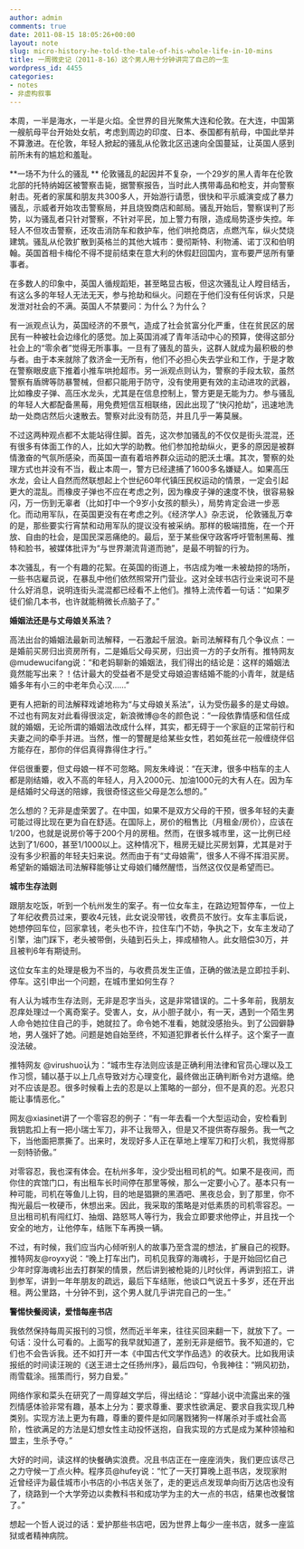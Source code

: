 ```yaml
---
author: admin
comments: true
date: 2011-08-15 18:05:26+00:00
layout: note
slug: micro-history-he-told-the-tale-of-his-whole-life-in-10-mins
title: 一周微史记（2011-8-16）这个男人用十分钟讲完了自己的一生
wordpress_id: 4455
categories:
- notes
- 非虚构叙事
---
```


本周，一半是海水，一半是火焰。全世界的目光聚焦大连和伦敦。在大连，中国第一艘航母平台开始处女航，考虑到周边的印度、日本、泰国都有航母，中国此举并不算激进。在伦敦，年轻人掀起的骚乱从伦敦北区迅速向全国蔓延，让英国人感到前所未有的尴尬和羞耻。

**一场不为什么的骚乱
**
伦敦骚乱的起因并不复杂，一个29岁的黑人青年在伦敦北部的托特纳姆区被警察击毙，据警察报告，当时此人携带毒品和枪支，并向警察射击。死者的家属和朋友共300多人，开始游行请愿，很快和平示威演变成了暴力骚乱，示威者开始攻击警察局，并且烧毁商店和邮局。骚乱开始后，警察误判了形势，以为骚乱者只针对警察，不针对平民，加上警力有限，造成局势逐步失控。年轻人不但攻击警察，还攻击消防车和救护车，他们哄抢商店，点燃汽车，纵火焚烧建筑。骚乱从伦敦扩散到英格兰的其他大城市：曼彻斯特、利物浦、诺丁汉和伯明翰。英国首相卡梅伦不得不提前结束在意大利的休假赶回国内，宣布要严惩所有肇事者。

在多数人的印象中，英国人循规蹈矩，甚至略显古板，但这次骚乱让人瞠目结舌，有这么多的年轻人无法无天，参与抢劫和纵火。问题在于他们没有任何诉求，只是发泄对社会的不满。英国人不禁要问：为什么？为什么？

有一派观点认为，英国经济的不景气，造成了社会贫富分化严重，住在贫民区的居民有一种被社会边缘化的感觉。加上英国消减了青年活动中心的预算，使得这部分社会上的“零余者”觉得无所事事。一旦有了骚乱的苗头，这群人就成为最积极的参与者。由于本来就除了救济金一无所有，他们不必担心失去学业和工作，于是才敢在警察眼皮底下推着小推车哄抢超市。另一派观点则认为，警察的手段太软，虽然警察有盾牌等防暴警械，但都只能用于防守，没有使用更有效的主动进攻的武器，比如橡皮子弹、高压水龙头，尤其是在信息控制上，警方更是无能为力。参与骚乱的年轻人大都配备黑莓，用免费短信互相联络，因此出现了“快闪抢劫”，迅速地洗劫一处商店然后火速散去。警察对此没有防范，并且几乎一筹莫展。

不过这两种观点都不太能站得住脚。首先，这次参加骚乱的不仅仅是街头混混，还有很多有体面工作的人，比如大学的助教。他们参加抢劫纵火，更多的原因是被群情激奋的气氛所感染，而英国一直有着培养群众运动的肥沃土壤。其次，警察的处理方式也并没有不当，截止本周一，警方已经逮捕了1600多名嫌疑人。如果高压水龙，会让人自然而然联想起上个世纪60年代镇压民权运动的情景，一定会引起更大的混乱。而橡皮子弹也不应在考虑之列，因为橡皮子弹的速度不快，很容易躲闪，万一伤到无辜者（比如打中一个9岁小女孩的额头），局势肯定会进一步恶化。而动用军队，在英国更没有在考虑之列。《经济学人》杂志说，
伦敦骚乱万幸的是，那些要实行宵禁和动用军队的提议没有被采纳。那样的极端措施，在一个开放、自由的社会，是国民深恶痛绝的。最后，至于某些保守政客呼吁管制黑莓、推特和脸书，被媒体批评为“与世界潮流背道而驰”，是最不明智的行为。

本次骚乱，有一个有趣的花絮。在英国的街道上，书店成为唯一未被劫掠的场所，一些书店雇员说，在暴乱中他们依然照常开门营业。这对全球书店行业来说可不是什么好消息，说明连街头混混都已经看不上他们。推特上流传着一句话：“如果歹徒们偷几本书，也许就能稍微长点脑子了。”

**婚姻法还是与丈母娘关系法？**

高法出台的婚姻法最新司法解释，一石激起千层浪。新司法解释有几个争议点：一是婚前买房归出资房所有，二是婚后父母买房，归出资一方的子女所有。推特网友@mudewucifang说：“和老妈聊新的婚姻法，我们得出的结论是：这样的婚姻法竟然能写出来？！估计最大的受益者不是受丈母娘迫害结婚不能的小青年，就是结婚多年有小三的中老年负心汉……”

更有人把新的司法解释戏谑地称为“与丈母娘关系法”，认为受伤最多的是丈母娘。不过也有网友对此看得很淡定，新浪微博@冬的颜色说：“一段依靠情感和信任成就的婚姻，无论所谓的婚姻法改成什么样，其实，都无碍于一个家庭的正常前行和夫妻之间的牵手并进。当然，惟一的警醒是给某些女性，若如菟丝花一般缠绕伴侣方能存在，那你的伴侣真得靠得住才行。”

伴侣很重要，但丈母娘一样不可忽略。网友朱峰说：“在天津，很多中档车的主人都是刚结婚，收入不高的年轻人，月入2000元、加油1000元的大有人在。因为车是结婚时父母送的陪嫁，我很奇怪这些父母是怎么想的。”

怎么想的？无非是虚荣罢了。在中国，如果不是双方父母的干预，很多年轻的夫妻可能过得比现在更为自在舒适。在国际上，房价的租售比（月租金/房价），应该在1/200，也就是说房价等于200个月的房租。然而，在很多城市里，这一比例已经达到了1/600，甚至1/1000以上。这种情况下，租房无疑比买房划算，尤其是对于没有多少积蓄的年轻夫妇来说。然而由于有“丈母娘需”，很多人不得不挥泪买房。希望新的婚姻法司法解释能够让丈母娘们幡然醒悟，当然这仅仅是希望而已。

**城市生存法则**

跟朋友吃饭，听到一个杭州发生的案子。有一位女车主，在路边短暂停车，一位上了年纪收费员过来，要收4元钱，此女说没带钱，收费员不放行。女车主事后说，她想停回车位，回家拿钱，老头也不许，拉住车门不妨，争执之下，女车主发动了引擎，油门踩下，老头被带倒，头磕到石头上，摔成植物人。此女赔偿30万，并且被判6年有期徒刑。

这位女车主的处理是极为不当的，与收费员发生正值，正确的做法是立即拉手刹、停车。这引申出一个问题，在城市里如何生存？

有人认为城市生存法则，无非是忍字当头，这是非常错误的。二十多年前，我朋友忍痒处理过一个离奇案子。受害人，女，从小胆子就小，有一天，遇到一个陌生男人命令她拉住自己的手，她就拉了。命令她不准看，她就没感抬头。到了公园僻静地，男人强奸了她。问题是她自始至终，不知道犯罪者长什么样子。这个案子一直没法破。

推特网友 @virushuo认为：“城市生存法则应该是正确利用法律和官员心理以及工作习惯，辅以基于以上几点导致对方心理变化，最终做出正确判断令对方退缩。绝对不应该是忍。很多时候看上去的忍是以上策略的一部分，但不是真的忍。光忍只能让事情恶化。”

网友@xiasinet讲了一个零容忍的例子：“有一年去看一个大型运动会，安检看到我钥匙扣上有一把小瑞士军刀，非不让我带入，但是又不提供寄存服务。我一气之下，当他面把票撕了。出来时，发现好多人正在草地上埋军刀和打火机，我觉得那一刻特骄傲。”

对零容忍，我也深有体会。在杭州多年，没少受出租司机的气。如果不是夜间，而你住的宾馆门口，有出租车长时间停在那里等候，那么一定要小心了。基本只有一种可能，司机在等鱼儿上钩，目的地是猖獗的黑酒吧、黑夜总会，到了那里，你不掏光最后一枚硬币，休想出来。因此，我采取的策略是对低素质的司机零容忍。一旦出租司机有闯红灯、抽烟、路怒骂人等行为，我会立即要求他停止，并且找一个安全的地方，让他停车，结账下车再换一辆。

不过，有时候，我们应当内心倾听别人的故事乃至含混的想法，扩展自己的视野。推特网友@royxy说：“晚上打车出门，司机见我穿的海魂衫，于是开始回忆自己少年时穿海魂衫出去打群架的情景，然后讲到被枪毙的儿时伙伴，再讲到招工，讲到参军，讲到一年年朋友的疏远，最后下车结账，他谈口气说五十多岁，还在开出租。两公里路，十分钟不到，这个男人就几乎讲完自己的一生。”

**警惕快餐阅读，爱惜每座书店**

我依然保持每周买报刊的习惯，然而近半年来，往往买回来翻一下，就放下了。一句话：没什么可看的。上面写的我早就知道了，差别无非是细节。我不知道的，它们也不会告诉我。还不如打开一本《中国古代文学作品选》的收获大。比如我用读报纸的时间读汪琬的《送王进士之任扬州序》，最后四句，令我神往：“朔风初劲，雨雪载涂。摇策而行，努力自爱。”

网络作家和菜头在研究了一周穿越文学后，得出结论：“穿越小说中流露出来的强烈情感体验非常有趣，基本上分为：要求尊重、要求性欲满足、要求自我实现几种类别。实现方法上更为有趣，尊重的要件是如同屠戮猪狗一样屠杀对手或社会高阶，性欲满足的方法是幻想女性主动投怀送抱，自我实现的方式是成为某种领袖和盟主，生杀予夺。”

大好的时间，读这样的快餐确实浪费。况且书店正在一座座消失，我们更应该尽己之力守候一丁点火种。程序员@hufey说：“忙了一天打算晚上逛书店，发现家附近曾经评为最佳城市小书店的小书店关张了，走的更远点发现单向街万达店也没有了，绕路到一个大学旁边以卖教科书和成功学为主的大一点的书店，结果也改餐馆了。”

想起一个哲人说过的话：爱护那些书店吧，因为世界上每少一座书店，就多一座监狱或者精神病院。
